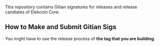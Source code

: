 This repository contains Gitian signatures for releases and release candiates of Elekcoin Core.

## How to Make and Submit Gitian Sigs

You might have to use the release process of **the tag that you are building**.
